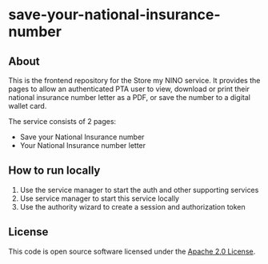 
# save-your-national-insurance-number


## About
This is the frontend repository for the Store my NINO service.
It provides the pages to allow an authenticated PTA user to view, download or print their national insurance number 
letter as a PDF, or save the number to a digital wallet card.

The service consists of 2 pages:
- Save your National Insurance number
- Your National Insurance number letter

## How to run locally
1. Use the service manager to start the auth and other supporting services
2. Use service manager to start this service locally
3. Use the authority wizard to create a session and authorization token

## License

This code is open source software licensed under the [Apache 2.0 License]("http://www.apache.org/licenses/LICENSE-2.0.html").
